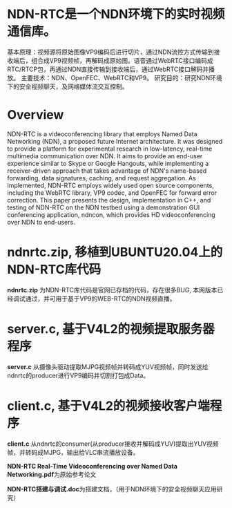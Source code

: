 # NDN-RTC是一个NDN环境下的实时视频通信库。
基本原理：视频源将原始图像VP9编码后进行切片，通过NDN流控方式传输到接收端后，组合成VP9视频帧，再解码成原始图。语音通过WebRTC接口编码成RTC/RTCP包，再通过NDN直接传输到接收端后，通过WebRTC接口解码并播放。
主要技术：NDN、OpenFEC、WebRTC和VP9。
研究目的：研究NDN环境下的安全视频聊天，及网络媒体流交互控制。

# Overview
NDN-RTC is a videoconferencing library that employs Named Data Networking (NDN), a proposed future Internet architecture. It was designed to provide a platform for experimental research in low-latency, real-time multimedia communication over NDN. It aims to provide an end-user experience similar to Skype or Google Hangouts, while implementing a receiver-driven approach that takes advantage of NDN's name-based forwarding, data signatures, caching, and request aggregation. As implemented, NDN-RTC employs widely used open source components, including the WebRTC library, VP9 codec, and OpenFEC for forward error correction. This paper presents the design, implementation in C++, and testing of NDN-RTC on the NDN testbed using a demonstration GUI conferencing application, ndncon, which provides HD videoconferencing over NDN to end-users.

# ndnrtc.zip, 移植到UBUNTU20.04上的NDN-RTC库代码

**ndnrtc.zip** 为NDN-RTC库代码是官网已存档的代码，存在很多BUG, 本网版本已经调试通过，并可用于基于VP9的WEB-RTC的NDN视频直播。

# server.c, 基于V4L2的视频提取服务器程序

**server.c** 从摄像头驱动提取MJPG视频帧并转码成YUV视频帧，同时发送给ndnrtc的producer进行VP9编码并切割打包成Data。

# client.c, 基于V4L2的视频接收客户端程序

**client.c** 从ndnrtc的consumer(从producer接收并解码成YUV)提取出YUV视频帧，并转码成MJPG，输出给VLC串流播放设备。

**NDN-RTC Real-Time Videoconferencing over Named Data Networking.pdf**为原始参考论文

**NDN-RTC搭建与调试.doc**为搭建文档，（用于NDN环境下的安全视频聊天应用研究）
